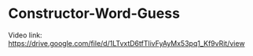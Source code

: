 # Constructor-Word-Guess


Video link: https://drive.google.com/file/d/1LTvxtD6tfTlivFyAyMx53pq1_Kf9vRit/view
